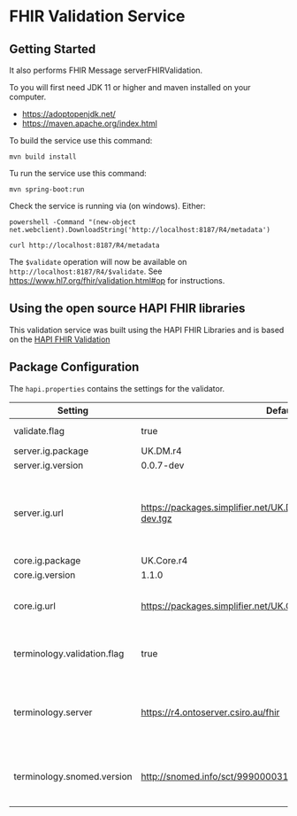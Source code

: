 # FHIR Validation Service

## Getting Started

It also performs FHIR Message serverFHIRValidation.


To you will first need JDK 11 or higher and maven installed on your computer. 
* https://adoptopenjdk.net/
* https://maven.apache.org/index.html

To build the service use this command:  

`mvn build install`

Tu run the service use this command:

`mvn spring-boot:run`

Check the service is running via (on windows). Either:

`powershell -Command "(new-object net.webclient).DownloadString('http://localhost:8187/R4/metadata')`

`curl http://localhost:8187/R4/metadata`

The `$validate` operation will now be available on `http://localhost:8187/R4/$validate`. See https://www.hl7.org/fhir/validation.html#op for instructions.

## Using the open source HAPI FHIR libraries

This validation service was built using the HAPI FHIR Libraries and is based on the [HAPI FHIR Validation](https://hapifhir.io/hapi-fhir/docs/validation/introduction.html) 

## Package Configuration

The `hapi.properties` contains the settings for the validator.

 | Setting | Default | Notes |
 | --- | --- | --- |
 | validate.flag | true | Leave set to true | 
 |server.ig.package | UK.DM.r4 | |
|server.ig.version | 0.0.7-dev ||
|server.ig.url | https://packages.simplifier.net/UK.DM.r4/-/UK.DM.r4-0.0.7-dev.tgz | Url of the validation package containing service specific rules |
|core.ig.package | UK.Core.r4 ||
|core.ig.version | 1.1.0 ||
|core.ig.url | https://packages.simplifier.net/UK.Core.r4/-/UK.Core.r4-1.1.0.tgz | Url of the base validation package |
|terminology.validation.flag |  true | Use to control terminology validation|
|terminology.server | https://r4.ontoserver.csiro.au/fhir | If populated a remote terminology service will be used |
|terminology.snomed.version | http://snomed.info/sct/999000031000000106/version/20200610 | This should state the SNOMED version for domain |

